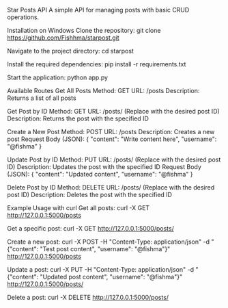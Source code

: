 Star Posts API
A simple API for managing posts with basic CRUD operations.

Installation on Windows
Clone the repository:
git clone https://github.com/Fishhma/starpost.git

Navigate to the project directory:
cd starpost

Install the required dependencies:
pip install -r requirements.txt

Start the application:
python app.py

Available Routes
Get All Posts
Method: GET
URL: /posts
Description: Returns a list of all posts

Get Post by ID
Method: GET
URL: /posts/<id>
(Replace <id> with the desired post ID)
Description: Returns the post with the specified ID

Create a New Post
Method: POST
URL: /posts
Description: Creates a new post
Request Body (JSON):
{
"content": "Write content here",
"username": "@fishma"
}

Update Post by ID
Method: PUT
URL: /posts/<id>
(Replace <id> with the desired post ID)
Description: Updates the post with the specified ID
Request Body (JSON):
{
"content": "Updated content",
"username": "@fishma"
}

Delete Post by ID
Method: DELETE
URL: /posts/<id>
(Replace <id> with the desired post ID)
Description: Deletes the post with the specified ID

Example Usage with curl
Get all posts:
curl -X GET http://127.0.0.1:5000/posts

Get a specific post:
curl -X GET http://127.0.0.1:5000/posts/<id>

Create a new post:
curl -X POST -H "Content-Type: application/json" -d "{"content": "Test post content", "username": "@fishma"}" http://127.0.0.1:5000/posts

Update a post:
curl -X PUT -H "Content-Type: application/json" -d "{"content": "Updated post content", "username": "@fishma"}" http://127.0.0.1:5000/posts/<id>

Delete a post:
curl -X DELETE http://127.0.0.1:5000/posts/<id>
